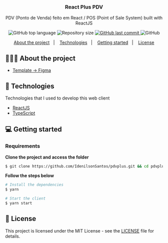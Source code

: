 <h3 align="center">
  React Plus PDV
</h3>

<p align="center">PDV (Ponto de Venda) feito em React / POS (Point of Sale System) built with ReactJS</p>

<p align="center">
  <img alt="GitHub top language" src="https://img.shields.io/github/languages/top/IdenilsonSantos/pdvplus">

  <img alt="Repository size" src="https://img.shields.io/github/repo-size/IdenilsonSantos/pdvplus">

  <a href="https://github.com/IdenilsonSantos/pdvplus/commits/main">
    <img alt="GitHub last commit" src="https://img.shields.io/github/last-commit/IdenilsonSantos/pdvplus">
  </a>

  <img alt="GitHub" src="https://img.shields.io/github/license/jeancabral/react-pdv">
</p>

<p align="center">
  <a href="#-about-the-project">About the project</a>&nbsp;&nbsp;&nbsp;|&nbsp;&nbsp;&nbsp;
  <a href="#-technologies">Technologies</a>&nbsp;&nbsp;&nbsp;|&nbsp;&nbsp;&nbsp;
  <a href="#-getting-started">Getting started</a>&nbsp;&nbsp;&nbsp;|&nbsp;&nbsp;&nbsp;
  <a href="#-license">License</a>
</p>

## 👨🏻‍💻 About the project

- [Template -> Figma](https://www.figma.com/file/hjFds4JruLo2SWobQbb2Ss/React-PDV-Frontend?node-id=24%3A2)

## 🚀 Technologies

Technologies that I used to develop this web client

- [ReactJS](https://reactjs.org/)
- [TypeScript](https://www.typescriptlang.org/)

## 💻 Getting started

### Requirements

**Clone the project and access the folder**

```bash
$ git clone https://github.com/IdenilsonSantos/pdvplus.git && cd pdvplus/frontend
```

**Follow the steps below**

```bash
# Install the dependencies
$ yarn

# Start the client
$ yarn start
```

## 📝 License

This project is licensed under the MIT License - see the [LICENSE](LICENSE) file for details.
